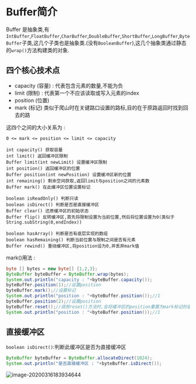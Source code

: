 # Buffer简介

Buffer 是抽象类,有`IntBuffer`,`FloatBuffer`,`CharBuffer`,`DoubleBuffer`,`ShortBuffer`,`LongBuffer`,`ByteBuffer`子类,这几个子类也是抽象类.(没有`BooleanBuffer`),这几个抽象类通过静态的`wrap()`方法构建类的对象.

## 四个核心技术点

* capacity (容量) : 代表包含元素的数量,不能为负
* limit (限制) : 代表第一个不应该读取或写入元素的index
* position (位置)
* mark (标记)  类似于爬山时在关键路口设置的路标,目的在于原路返回时找到回去的路

这四个之间的大小关系为 : 

`0 <= mark <= position <= limit <= capacity`

```
int capacity() 获取容量
int limit() 返回缓冲区限制
Buffer limit(int newLimit) 设置缓冲区限制
int position() 返回缓冲区的位置
Buffer position(int newPosition) 设置缓冲区新的位置
int remaining() 剩余空间获取,返回limit与position之间的元素数
Buffer mark() 在此缓冲区位置设置标记

boolean isReadOnly() 判断只读
boolean isDirect() 判断是否是直接缓冲区
Buffer clear() 还原缓冲区的初始状态
Buffer flip() 反转缓冲区,首先将限制设置为当前位置,然后将位置设置为0(类似于String.subString(0,endIndex))

boolean hasArray() 判断是否有底层实现的数组
boolean hasRemaining() 判断当前位置与限制之间是否有元素
Buffer rewind() 重绕缓冲区,将position设为0,并丢弃mark值
```

mark()用法 : 

```java
byte [] bytes = new byte[] {1,2,3};
ByteBuffer byteBuffer = ByteBuffer.wrap(bytes);
System.out.println("capacity : "+byteBuffer.capacity());
byteBuffer.position(1);//设置position
byteBuffer.mark();//设置标记
System.out.println("position : "+byteBuffer.position());//1
byteBuffer.position(2);//设置position
byteBuffer.reset();//调用reset()方法时,会将缓冲区的position重置为mark标记的值
System.out.println("position : "+byteBuffer.position());//1
```

## 直接缓冲区

`boolean isDirect()`:判断此缓冲区是否为直接缓冲区

```java
ByteBuffer byteBuffer = ByteBuffer.allocateDirect(1024);
System.out.println("是否直接缓冲区 : "+byteBuffer.isDirect());
```



![image-20200316183934644](D:\data\notes\notes\java\nio\Buffer简介\image-20200316183934644.png)

